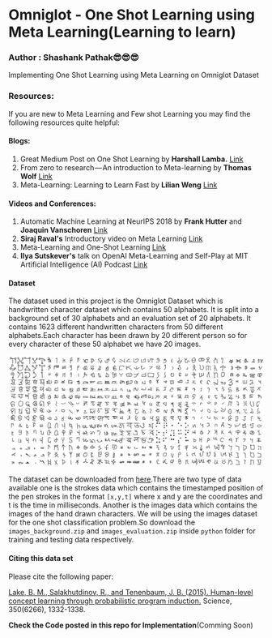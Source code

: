 # Omniglot - One Shot Learning using Meta Learning(Learning to learn)
### Author : Shashank Pathak😎😎😎<br>
Implementing One Shot Learning using Meta Learning on Omniglot Dataset

### Resources:
If you are new to Meta Learning and Few shot Learning you may find the following resources quite helpful:<br>
#### Blogs:
1) Great Medium Post on One Shot Learning by  **Harshall Lamba.** [Link](https://towardsdatascience.com/one-shot-learning-with-siamese-networks-using-keras-17f34e75bb3d) <br>
2) From zero to research — An introduction to Meta-learning by  **Thomas Wolf** [Link](https://medium.com/huggingface/from-zero-to-research-an-introduction-to-meta-learning-8e16e677f78a) <br>
3) Meta-Learning: Learning to Learn Fast by **Lilian Weng** [Link](https://lilianweng.github.io/lil-log/2018/11/30/meta-learning.html)

#### Videos and Conferences:
1) Automatic Machine Learning at NeurIPS 2018 by **Frank Hutter** and **Joaquin Vanschoren** [Link](https://www.youtube.com/watch?v=0eBR8a4MQ30&t=597s)
2) **Siraj Raval's** Introductory video on Meta Learning [Link](https://www.youtube.com/watch?v=2z0ofe2lpz4)
3) Meta-Learning and One-Shot Learning [Link](https://www.youtube.com/watch?v=KUWywwvQv8E)<br>
4) **Ilya Sutskever's** talk on OpenAI Meta-Learning and Self-Play at MIT Artificial Intelligence (AI) Podcast [Link](https://www.youtube.com/watch?v=9EN_HoEk3KY&t=222s)<br>

#### Dataset
The dataset used in this project is the Omniglot Dataset which is handwritten character dataset which contains 50 alphabets. It is split into a background set of 30 alphabets and an evaluation set of 20 alphabets. It contains 1623 different handwritten characters from 50 different alphabets.Each character has been drawn by 20 different person so for every character of these 50 alphabet we have 20 images.<br>

![](https://github.com/shashankhalo7/Omniglot_meta_learning/blob/master/omniglot_grid.jpg "Omniglot Data")

The dataset can be downloaded from [here](https://github.com/brendenlake/omniglot#citing-this-data-set).There are two type of data available one is the strokes data which contains the timestamped position of the pen strokes in the format `[x,y,t]` where x and y are the coordinates and t is the time in milliseconds. Another is the images data which contains the images of the hand drawn characters. We will be using the images dataset for the one shot classification problem.So download the `images_background.zip` and `images_evaluation.zip` inside `python` folder for training and testing data respectively.  

#### Citing this data set

Please cite the following paper:

[Lake, B. M., Salakhutdinov, R., and Tenenbaum, J. B. (2015). Human-level concept learning through probabilistic program induction.](https://arxiv.org/abs/1902.03477) Science, 350(6266), 1332-1338.

**Check the Code posted in this repo for Implementation**(Comming Soon)
